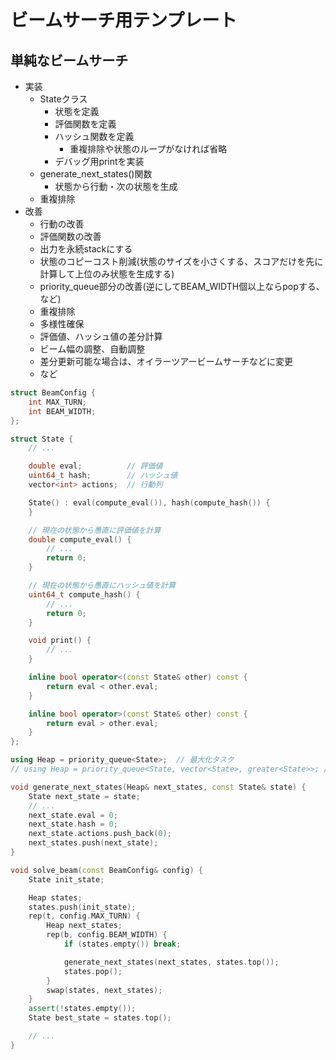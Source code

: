 # ビームサーチ用テンプレート

## 単純なビームサーチ

- 実装
  - Stateクラス
    - 状態を定義
    - 評価関数を定義
    - ハッシュ関数を定義
      - 重複排除や状態のループがなければ省略
    - デバッグ用printを実装
  - generate_next_states()関数
    - 状態から行動・次の状態を生成
  - 重複排除
- 改善
  - 行動の改善
  - 評価関数の改善
  - 出力を永続stackにする
  - 状態のコピーコスト削減(状態のサイズを小さくする、スコアだけを先に計算して上位のみ状態を生成する)
  - priority_queue部分の改善(逆にしてBEAM_WIDTH個以上ならpopする、など)
  - 重複排除
  - 多様性確保
  - 評価値、ハッシュ値の差分計算
  - ビーム幅の調整、自動調整
  - 差分更新可能な場合は、オイラーツアービームサーチなどに変更
  - など

```cpp
struct BeamConfig {
    int MAX_TURN;
    int BEAM_WIDTH;
};

struct State {
    // ...

    double eval;          // 評価値
    uint64_t hash;        // ハッシュ値
    vector<int> actions;  // 行動列

    State() : eval(compute_eval()), hash(compute_hash()) {
    }

    // 現在の状態から愚直に評価値を計算
    double compute_eval() {
        // ...
        return 0;
    }

    // 現在の状態から愚直にハッシュ値を計算
    uint64_t compute_hash() {
        // ...
        return 0;
    }

    void print() {
        // ...
    }

    inline bool operator<(const State& other) const {
        return eval < other.eval;
    }

    inline bool operator>(const State& other) const {
        return eval > other.eval;
    }
};

using Heap = priority_queue<State>;  // 最大化タスク
// using Heap = priority_queue<State, vector<State>, greater<State>>; // 最小化タスク

void generate_next_states(Heap& next_states, const State& state) {
    State next_state = state;
    // ...
    next_state.eval = 0;
    next_state.hash = 0;
    next_state.actions.push_back(0);
    next_states.push(next_state);
}

void solve_beam(const BeamConfig& config) {
    State init_state;

    Heap states;
    states.push(init_state);
    rep(t, config.MAX_TURN) {
        Heap next_states;
        rep(b, config.BEAM_WIDTH) {
            if (states.empty()) break;

            generate_next_states(next_states, states.top());
            states.pop();
        }
        swap(states, next_states);
    }
    assert(!states.empty());
    State best_state = states.top();

    // ...
}
```

